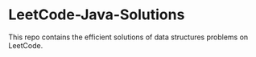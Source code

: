 # LeetCode-Java-Solutions

This repo contains the efficient solutions of data structures problems on LeetCode.

